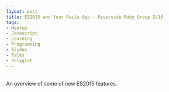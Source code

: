```yaml
---
layout: post
title: ES2015 and Your Rails App - Riverside Ruby Group 2/16
tags:
- Meetup
- Javascript
- Learning
- Programming
- Slides
- Talks
- Polyglot
---
```

<script async class="speakerdeck-embed" data-id="fec8d0423e4a4aaea471a8025dcfea4b" data-ratio="1.37081659973226" src="//speakerdeck.com/assets/embed.js"></script>
<br>
An overview of some of new ES2015 features.
